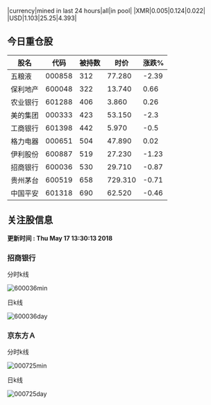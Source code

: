 |currency|mined in last 24 hours|all|in pool|
|XMR|0.005|0.124|0.022|
|USD|1.103|25.25|4.393|

## 今日重仓股 

|股名|代码|被持数|时价|涨跌%|
|---|---|---|---|---|
|五粮液|000858|312|77.280|-2.39|
|保利地产|600048|322|13.740|0.66|
|农业银行|601288|406|3.860|0.26|
|美的集团|000333|423|53.150|-2.3|
|工商银行|601398|442|5.970|-0.5|
|格力电器|000651|504|47.890|0.02|
|伊利股份|600887|519|27.230|-1.23|
|招商银行|600036|530|29.710|-0.87|
|贵州茅台|600519|658|729.310|-0.71|
|中国平安|601318|690|62.520|-0.46|

## 关注股信息
**更新时间 : Thu May 17 13:30:13 2018**
### 招商银行 
分时k线

![600036min](http://image.sinajs.cn/newchart/min/n/sh600036.gif)

日k线

![600036day](http://image.sinajs.cn/newchart/daily/n/sh600036.gif)

### 京东方Ａ 
分时k线

![000725min](http://image.sinajs.cn/newchart/min/n/sz000725.gif)

日k线

![000725day](http://image.sinajs.cn/newchart/daily/n/sz000725.gif)
